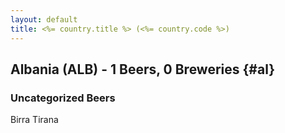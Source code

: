```yaml
---
layout: default
title: <%= country.title %> (<%= country.code %>)
---
```


## Albania (ALB) - 1 Beers, 0 Breweries {#al}



### Uncategorized Beers

Birra Tirana  



 
